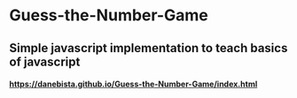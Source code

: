 # Guess-the-Number-Game

## Simple javascript implementation to teach basics of javascript

#### https://danebista.github.io/Guess-the-Number-Game/index.html
